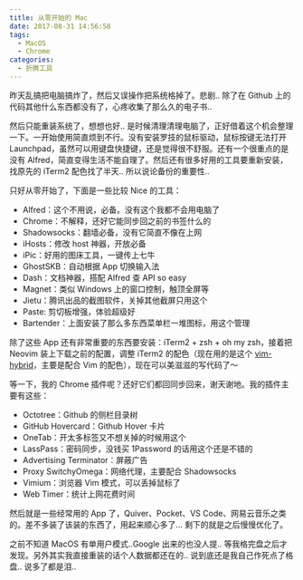 ```yaml
---
title: 从零开始的 Mac
date: 2017-08-31 14:56:58
tags:
  - MacOS
  - Chrome
categories:
  - 折腾工具
---
```


昨天乱搞把电脑搞炸了，然后又误操作把系统格掉了。悲剧.. 除了在 Github 上的代码其他什么东西都没有了，心疼收集了那么久的电子书..

然后只能重装系统了，想想也好.. 是时候清理清理电脑了，正好借着这个机会整理一下。一开始使用简直烦到不行。没有安装罗技的鼠标驱动，鼠标按键无法打开 Launchpad，虽然可以用键盘快捷键，还是觉得很不舒服。还有一个很重点的是没有 Alfred，简直变得生活不能自理了。然后还有很多好用的工具要重新安装，找原先的 iTerm2 配色找了半天.. 所以说论备份的重要性..

<!--more-->

只好从零开始了，下面是一些比较 Nice 的工具：

- Alfred：这个不用说，必备。没有这个我都不会用电脑了
- Chrome：不解释，还好它能同步回之前的书签什么的
- Shadowsocks：翻墙必备，没有它简直不像在上网
- iHosts：修改 host 神器，开放必备
- iPic：好用的图床工具，一键传上七牛
- GhostSKB：自动根据 App 切换输入法
- Dash：文档神器，搭配 Alfred 查 API so easy
- Magnet：类似 Windows 上的窗口控制，触顶全屏等
- Jietu：腾讯出品的截图软件，关掉其他截屏只用这个
- Paste: 剪切板增强，体验超级好
- Bartender：上面安装了那么多东西菜单栏一堆图标，用这个管理

除了这些 App 还有非常重要的东西要安装：iTerm2 + zsh + oh my zsh，接着把 Neovim 装上下载之前的配置，调整 iTerm2 的配色（现在用的是这个 [vim-hybrid](<https://github.com/w0ng/vim-hybrid>)，主要是配合 Vim 的配色），现在可以美滋滋的写代码了～

等一下，我的 Chrome 插件呢？还好它们都回同步回来，谢天谢地。我的插件主要有这些：

- Octotree：Github 的侧栏目录树
- GitHub Hovercard：Github Hover 卡片
- OneTab：开太多标签又不想关掉的时候用这个
- LassPass：密码同步，没钱买 1Password 的话用这个还是不错的
- Advertising Terminator：屏蔽广告
- Proxy SwitchyOmega：网络代理，主要配合 Shadowsocks
- Vimium：浏览器 Vim 模式，可以丢掉鼠标了
- Web Timer：统计上网花费时间

然后就是一些经常用的 App 了，Quiver、Pocket、VS Code、网易云音乐之类的。差不多装了该装的东西了，用起来顺心多了... 剩下的就是之后慢慢优化了。

之前不知道 MacOS 有单用户模式..Google 出来的也没人提.. 等我格完盘之后才发现。另外其实我直接重装的话个人数据都还在的.. 说到底还是我自己作死点了格盘.. 说多了都是泪..
